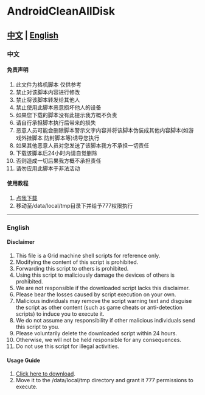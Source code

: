 # AndroidCleanAllDisk
## [中文](#中文) | [English](#English)
### 中文
#### 免责声明
1. 此文件为格机脚本 仅供参考
2. 禁止对该脚本内容进行修改
3. 禁止将该脚本转发给其他人
4. 禁止使用此脚本恶意损坏他人的设备
5. 如果您下载的脚本没有此提示我方概不负责
6. 请自行承担脚本执行后带来的损失
7. 恶意人员可能会删除脚本警示文字内容并将该脚本伪装成其他内容脚本(如游戏外挂脚本 防封脚本等)诱导您执行
8. 如果其他恶意人员对您发送了该脚本我方不承担一切责任
9. 下载该脚本后24小时内请自觉删除
10. 否则造成一切后果我方概不承担责任
11. 请勿应用此脚本于非法活动
#### 使用教程
1. [点我下载](https://github.com/xingguang2333/AndroidCleanAllDisk/releases)
2. 移动至/data/local/tmp目录下并给予777权限执行

---

### English

#### Disclaimer
1. This file is a Grid machine shell scripts for reference only.
2. Modifying the content of this script is prohibited.
3. Forwarding this script to others is prohibited.
4. Using this script to maliciously damage the devices of others is prohibited.
5. We are not responsible if the downloaded script lacks this disclaimer.
6. Please bear the losses caused by script execution on your own.
7. Malicious individuals may remove the script warning text and disguise the script as other content (such as game cheats or anti-detection scripts) to induce you to execute it.
8. We do not assume any responsibility if other malicious individuals send this script to you.
9. Please voluntarily delete the downloaded script within 24 hours.
10. Otherwise, we will not be held responsible for any consequences.
11. Do not use this script for illegal activities.
#### Usage Guide
1. [Click here to download](https://github.com/xingguang2333/AndroidCleanAllDisk/releases).
2. Move it to the /data/local/tmp directory and grant it 777 permissions to execute.